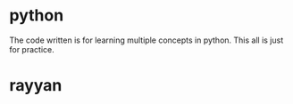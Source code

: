 # python
 The code written is for learning multiple concepts in python. This all is just for practice. 
# rayyan
